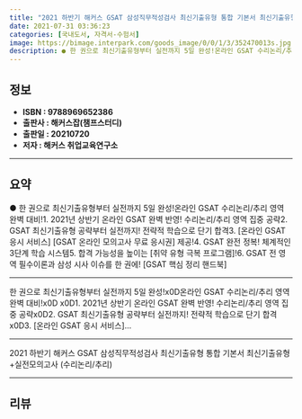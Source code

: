 ```yaml
---
title: "2021 하반기 해커스 GSAT 삼성직무적성검사 최신기출유형 통합 기본서 최신기출유형+실전모의고사 (수리논리/추리)"
date: 2021-07-31 03:36:23
categories: [국내도서, 자격서-수험서]
image: https://bimage.interpark.com/goods_image/0/0/1/3/352470013s.jpg
description: ● 한 권으로 최신기출유형부터 실전까지 5일 완성!온라인 GSAT 수리논리/추리 영역 완벽 대비!1. 2021년 상반기 온라인 GSAT 완벽 반영! 수리논리/추리 영역 집중 공략2. GSAT 최신기출유형 공략부터 실전까지! 전략적 학습으로 단기 합격3. [온라인 GSAT 응시 서비스]
---
```


## **정보**

- **ISBN : 9788969652386**
- **출판사 : 해커스잡(챔프스터디)**
- **출판일 : 20210720**
- **저자 : 해커스 취업교육연구소**

------



## **요약**

●  한 권으로 최신기출유형부터 실전까지 5일 완성!온라인 GSAT 수리논리/추리 영역 완벽 대비!1. 2021년 상반기 온라인 GSAT 완벽 반영! 수리논리/추리 영역 집중 공략2. GSAT 최신기출유형 공략부터 실전까지! 전략적 학습으로 단기 합격3. [온라인 GSAT 응시 서비스]  [GSAT 온라인 모의고사 무료 응시권] 제공!4. GSAT 완전 정복! 체계적인 3단계 학습 시스템5. 합격 가능성을 높이는 [취약 유형 극복 프로그램]!6. GSAT 전 영역 필수이론과 삼성 시사 이슈를 한 권에! [GSAT 핵심 정리 핸드북]

------

한 권으로 최신기출유형부터 실전까지 5일 완성!x0D온라인 GSAT 수리논리/추리 영역 완벽 대비!x0D x0D1. 2021년 상반기 온라인 GSAT 완벽 반영! 수리논리/추리 영역 집중 공략x0D2. GSAT 최신기출유형 공략부터 실전까지! 전략적 학습으로 단기 합격x0D3. [온라인 GSAT 응시 서비스]... 

------


2021 하반기 해커스 GSAT 삼성직무적성검사 최신기출유형 통합 기본서 최신기출유형+실전모의고사 (수리논리/추리) 

------


## **리뷰** 

